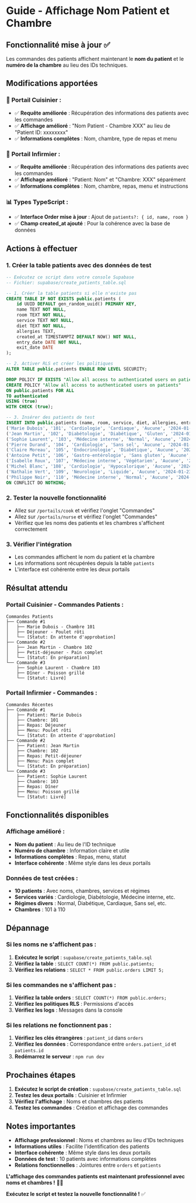 # Guide - Affichage Nom Patient et Chambre

## Fonctionnalité mise à jour ✅

Les commandes des patients affichent maintenant le **nom du patient** et le **numéro de la chambre** au lieu des IDs techniques.

## Modifications apportées

### 🏥 **Portail Cuisinier :**
- ✅ **Requête améliorée** : Récupération des informations des patients avec les commandes
- ✅ **Affichage amélioré** : "Nom Patient - Chambre XXX" au lieu de "Patient ID: xxxxxxxx"
- ✅ **Informations complètes** : Nom, chambre, type de repas et menu

### 🏥 **Portail Infirmier :**
- ✅ **Requête améliorée** : Récupération des informations des patients avec les commandes
- ✅ **Affichage amélioré** : "Patient: Nom" et "Chambre: XXX" séparément
- ✅ **Informations complètes** : Nom, chambre, repas, menu et instructions

### 📊 **Types TypeScript :**
- ✅ **Interface Order mise à jour** : Ajout de `patients?: { id, name, room }`
- ✅ **Champ created_at ajouté** : Pour la cohérence avec la base de données

## Actions à effectuer

### 1. Créer la table patients avec des données de test
```sql
-- Exécutez ce script dans votre console Supabase
-- Fichier: supabase/create_patients_table.sql

-- 1. Créer la table patients si elle n'existe pas
CREATE TABLE IF NOT EXISTS public.patients (
    id UUID DEFAULT gen_random_uuid() PRIMARY KEY,
    name TEXT NOT NULL,
    room TEXT NOT NULL,
    service TEXT NOT NULL,
    diet TEXT NOT NULL,
    allergies TEXT,
    created_at TIMESTAMPTZ DEFAULT NOW() NOT NULL,
    entry_date DATE NOT NULL,
    exit_date DATE
);

-- 2. Activer RLS et créer les politiques
ALTER TABLE public.patients ENABLE ROW LEVEL SECURITY;

DROP POLICY IF EXISTS "Allow all access to authenticated users on patients" ON public.patients;
CREATE POLICY "Allow all access to authenticated users on patients"
ON public.patients FOR ALL
TO authenticated
USING (true)
WITH CHECK (true);

-- 3. Insérer des patients de test
INSERT INTO public.patients (name, room, service, diet, allergies, entry_date) VALUES
('Marie Dubois', '101', 'Cardiologie', 'Cardiaque', 'Aucune', '2024-01-15'),
('Jean Martin', '102', 'Diabétologie', 'Diabétique', 'Gluten', '2024-01-16'),
('Sophie Laurent', '103', 'Médecine interne', 'Normal', 'Aucune', '2024-01-17'),
('Pierre Durand', '104', 'Cardiologie', 'Sans sel', 'Aucune', '2024-01-18'),
('Claire Moreau', '105', 'Endocrinologie', 'Diabétique', 'Aucune', '2024-01-19'),
('Antoine Petit', '106', 'Gastro-entérologie', 'Sans gluten', 'Aucune', '2024-01-20'),
('Isabelle Roux', '107', 'Médecine interne', 'Végétarien', 'Aucune', '2024-01-21'),
('Michel Blanc', '108', 'Cardiologie', 'Hypocalorique', 'Aucune', '2024-01-22'),
('Nathalie Vert', '109', 'Neurologie', 'Liquide', 'Aucune', '2024-01-23'),
('Philippe Noir', '110', 'Médecine interne', 'Normal', 'Aucune', '2024-01-24')
ON CONFLICT DO NOTHING;
```

### 2. Tester la nouvelle fonctionnalité
- Allez sur `/portails/cook` et vérifiez l'onglet "Commandes"
- Allez sur `/portails/nurse` et vérifiez l'onglet "Commandes"
- Vérifiez que les noms des patients et les chambres s'affichent correctement

### 3. Vérifier l'intégration
- Les commandes affichent le nom du patient et la chambre
- Les informations sont récupérées depuis la table `patients`
- L'interface est cohérente entre les deux portails

## Résultat attendu

### **Portail Cuisinier - Commandes Patients :**
```
Commandes Patients
├── Commande #1
│   ├── Marie Dubois - Chambre 101
│   ├── Déjeuner - Poulet rôti
│   └── [Statut: En attente d'approbation]
├── Commande #2
│   ├── Jean Martin - Chambre 102
│   ├── Petit-déjeuner - Pain complet
│   └── [Statut: En préparation]
└── Commande #3
    ├── Sophie Laurent - Chambre 103
    ├── Dîner - Poisson grillé
    └── [Statut: Livré]
```

### **Portail Infirmier - Commandes :**
```
Commandes Récentes
├── Commande #1
│   ├── Patient: Marie Dubois
│   ├── Chambre: 101
│   ├── Repas: Déjeuner
│   ├── Menu: Poulet rôti
│   └── [Statut: En attente d'approbation]
├── Commande #2
│   ├── Patient: Jean Martin
│   ├── Chambre: 102
│   ├── Repas: Petit-déjeuner
│   ├── Menu: Pain complet
│   └── [Statut: En préparation]
└── Commande #3
    ├── Patient: Sophie Laurent
    ├── Chambre: 103
    ├── Repas: Dîner
    ├── Menu: Poisson grillé
    └── [Statut: Livré]
```

## Fonctionnalités disponibles

### **Affichage amélioré :**
- **Nom du patient** : Au lieu de l'ID technique
- **Numéro de chambre** : Information claire et utile
- **Informations complètes** : Repas, menu, statut
- **Interface cohérente** : Même style dans les deux portails

### **Données de test créées :**
- **10 patients** : Avec noms, chambres, services et régimes
- **Services variés** : Cardiologie, Diabétologie, Médecine interne, etc.
- **Régimes divers** : Normal, Diabétique, Cardiaque, Sans sel, etc.
- **Chambres** : 101 à 110

## Dépannage

### Si les noms ne s'affichent pas :
1. **Exécutez le script** : `supabase/create_patients_table.sql`
2. **Vérifiez la table** : `SELECT COUNT(*) FROM public.patients;`
3. **Vérifiez les relations** : `SELECT * FROM public.orders LIMIT 5;`

### Si les commandes ne s'affichent pas :
1. **Vérifiez la table orders** : `SELECT COUNT(*) FROM public.orders;`
2. **Vérifiez les politiques RLS** : Permissions d'accès
3. **Vérifiez les logs** : Messages dans la console

### Si les relations ne fonctionnent pas :
1. **Vérifiez les clés étrangères** : `patient_id` dans `orders`
2. **Vérifiez les données** : Correspondance entre `orders.patient_id` et `patients.id`
3. **Redémarrez le serveur** : `npm run dev`

## Prochaines étapes

1. **Exécutez le script de création** : `supabase/create_patients_table.sql`
2. **Testez les deux portails** : Cuisinier et Infirmier
3. **Vérifiez l'affichage** : Noms et chambres des patients
4. **Testez les commandes** : Création et affichage des commandes

## Notes importantes

- **Affichage professionnel** : Noms et chambres au lieu d'IDs techniques
- **Informations utiles** : Facilite l'identification des patients
- **Interface cohérente** : Même style dans les deux portails
- **Données de test** : 10 patients avec informations complètes
- **Relations fonctionnelles** : Jointures entre `orders` et `patients`

**L'affichage des commandes patients est maintenant professionnel avec noms et chambres !** 🏥👥

**Exécutez le script et testez la nouvelle fonctionnalité !** ✅



